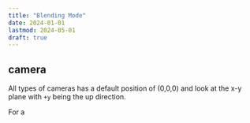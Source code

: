 ```yaml
---
title: "Blending Mode"
date: 2024-01-01
lastmod: 2024-05-01
draft: true
---
```


## camera

All types of cameras has a default position of (0,0,0) and look at the x-y plane with `+y` being the up direction.

For a 